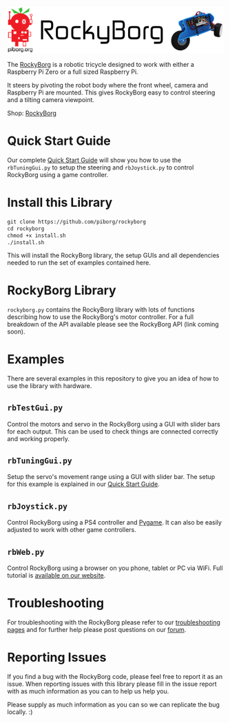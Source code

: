 [![PiBorg's RockyBorg](rockyborg_banner.png)](https://piborg.org/rockyborg)

The [RockyBorg](https://www.piborg.org/rockyborg) is a robotic tricycle designed to work with either a Raspberry Pi Zero or a full sized Raspberry Pi.

It steers by pivoting the robot body where the front wheel, camera and Raspberry Pi are mounted.  This gives RockyBorg easy to control steering and a tilting camera viewpoint.

Shop: [RockyBorg](https://www.piborg.org/rockyborg)

# Quick Start Guide
Our complete [Quick Start Guide](https://www.piborg.org/blog/rockyborg-quick-start-guide) will show you how to use the ```rbTuningGui.py``` to setup the steering and ```rbJoystick.py``` to control RockyBorg using a game controller.

# Install this Library
```
git clone https://github.com/piborg/rockyborg
cd rockyborg
chmod +x install.sh
./install.sh
```
This will install the RockyBorg library, the setup GUIs and all dependencies needed to run the set of examples contained here.

# RockyBorg Library
```rockyborg.py``` contains the RockyBorg library with lots of functions describing how to use the RockyBorg's motor controller. For a full breakdown of the API available please see the RockyBorg API (link coming soon).

# Examples
There are several examples in this repository to give you an idea of how to use the library with hardware.

## ```rbTestGui.py```
Control the motors and servo in the RockyBorg using a GUI with slider bars for each output. This can be used to check things are connected correctly and working properly.

## ```rbTuningGui.py```
Setup the servo's movement range using a GUI with slider bar. The setup for this example is explained in our [Quick Start Guide](https://www.piborg.org/blog/rockyborg-quick-start-guide).

## ```rbJoystick.py```
Control RockyBorg using a PS4 controller and [Pygame](https://www.pygame.org/).  It can also be easily adjusted to work with other game controllers.

## ```rbWeb.py```
Control RockyBorg using a browser on you phone, tablet or PC via WiFi. Full tutorial is [available on our website](https://www.piborg.org/blog/build/rockyborg-build/rockyborg-web-ui).

# Troubleshooting
For troubleshooting with the RockyBorg please refer to our [troubleshooting pages](https://www.piborg.org/blog/rockyborg-troubleshooting) and for further help please post questions on our [forum](http://forum.piborg.org/forum/rockyborg).

# Reporting Issues

If you find a bug with the RockyBorg code, please feel free to report it as an issue. When reporting issues with this library please fill in the issue report with as much information as you can to help us help you.

Please supply as much information as you can so we can replicate the bug locally. :)

